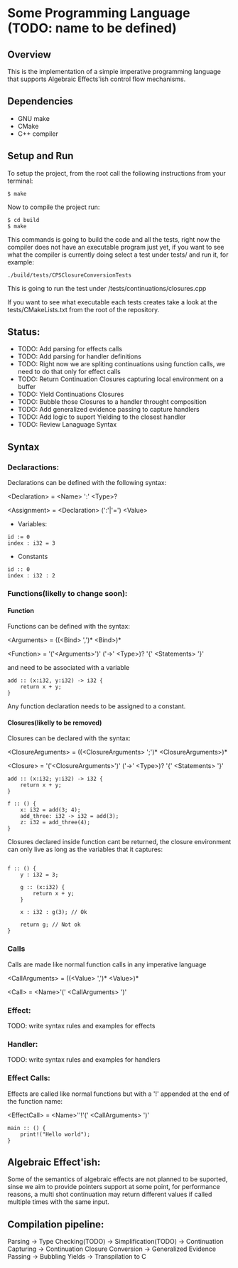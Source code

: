 # Some Programming Language (TODO: name to be defined)

## Overview
This is the implementation of a simple imperative programming language that supports Algebraic Effects'ish control flow mechanisms.

## Dependencies

- GNU make
- CMake
- C++ compiler

## Setup and Run
To setup the project, from the root call the following instructions from your terminal:
```
$ make
```

Now to compile the project run:
```
$ cd build
$ make
```

This commands is going to build the code and all the tests, right now the compiler does not have an executable program just yet, if you want to see what the compiler is currently doing select a test under tests/ and run it, for example:
```
./build/tests/CPSClosureConversionTests
```
This is going to run the test under /tests/continuations/closures.cpp

If you want to see what executable each tests creates take a look at the tests/CMakeLists.txt from the root of the repository.

## Status:
- TODO: Add parsing for effects calls
- TODO: Add parsing for handler definitions
- TODO: Right now we are spliting continuations using function calls, we need to do that only for effect calls
- TODO: Return Continuation Closures capturing local environment on a buffer
- TODO: Yield Continuations Closures
- TODO: Bubble those Closures to a handler throught composition
- TODO: Add generalized evidence passing to capture handlers
- TODO: Add logic to suport Yielding to the closest handler
- TODO: Review Lanaguage Syntax

## Syntax

### Declaractions:
Declarations can be defined with the following syntax:

\<Declaration\> = \<Name\> ':' \<Type\>?

\<Assignment\> = \<Declaration\> (':'|'=') \<Value\>

- Variables:
```
id := 0
index : i32 = 3
```

- Constants
```
id :: 0
index : i32 : 2
```

### Functions(likelly to change soon):

#### Function
Functions can be defined with the syntax:

\<Arguments\> = ((\<Bind\> ',')* \<Bind\>)*

\<Function\> = '('\<Arguments\>')' ('->' \<Type\>)? '{' \<Statements\> '}'

and need to be associated with a variable
```
add :: (x:i32, y:i32) -> i32 {
	return x + y;
}
```

Any function declaration needs to be assigned to a constant.

#### Closures(likelly to be removed)
Closures can be declared with the syntax:

\<ClosureArguments\> = ((\<ClosureArguments\> ';')* \<ClosureArguments\>)*

\<Closure\> = '('\<ClosureArguments\>')' ('->' \<Type\>)? '{' \<Statements\> '}'

```
add :: (x:i32; y:i32) -> i32 {
	return x + y;
}

f :: () {
	x: i32 = add(3; 4);
	add_three: i32 -> i32 = add(3);
	z: i32 = add_three(4);
}
```

Closures declared inside function cant be returned, the closure environment can only live as long as the variables that it captures:
```

f :: () {
	y : i32 = 3;

	g :: (x:i32) {
		return x + y;
	}
	
	x : i32 : g(3); // Ok

	return g; // Not ok
}
```

### Calls
Calls are made like normal function calls in any imperative language

\<CallArguments\> = ((\<Value\> ',')* \<Value\>)*

\<Call\> = \<Name\>'(' \<CallArguments\> ')'

### Effect:
TODO: write syntax rules and examples for effects

### Handler:
TODO: write syntax rules and examples for handlers

### Effect Calls:
Effects are called like normal functions but with a '!' appended at the end of the function name:

\<EffectCall\> = \<Name\>''!'(' \<CallArguments\> ')'

```
main :: () {
	print!("Hello world");
}
```


## Algebraic Effect'ish:
Some of the semantics of algebraic effects are not planned to be suported, sinse we aim to provide pointers support at some point, for performance reasons, a multi shot continuation may return different values if called multiple times with the same input.

## Compilation pipeline:

Parsing -> Type Checking(TODO) -> Simplification(TODO) -> Continuation Capturing -> Continuation Closure Conversion -> Generalized Evidence Passing -> Bubbling Yields -> Transpilation to C
